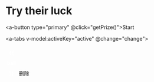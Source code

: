 # Try their luck

<a-button type="primary" @click="getPrize()">Start</a-button>

<a-tabs v-model:activeKey="active" @change="change">
<a-tab-pane key="dobule" tab="dobule ball"></a-tab-pane>
<a-tab-pane key="lucky" tab="lucky ball" force-render></a-tab-pane>
</a-tabs>

<div class="ball-container">
  <div v-for="(ar, arindx) in luckArr">
    <span :class="index + 1 <= len ? 'ball' : 'lastball' " v-for="(ball,index) in ar"> {{ ball }}</span>
    <a-button type="text" danger @click="delet(arindx)"><delete-outlined />删除</a-button>
    <delete-outlined />
  </div>
</div>

<script lang="ts">
 import { defineComponent } from 'vue';
  import { DeleteOutlined } from '@ant-design/icons-vue';
  export default defineComponent({
    components: {
      DeleteOutlined
    },
  });
</script>

<script setup lang="ts">
  import { ref, reactive, watch, computed, provide, onMounted } from "vue";
  const luckArr = ref<[]>([[]])
  const active = ref<string>('dobule')

  const isdoblue = computed<Boolean>(() => active.value === 'dobule')

  onMounted(() => {
    change('dobule')
  })

  const len = computed<number>(() => isdoblue.value ? 6 : 5)

  function getBallLen() {
    const redMax = isdoblue.value ? 33 : 35
    const bluMax = isdoblue.value ? 16 : 12
    return { redMax, bluMax }
  }

  function getBalls() {
    const { redMax, bluMax } = getBallLen()
    const redArr = new Array(redMax).fill('1').map((i, ind) => ind + 1)
    const blueArr = new Array(bluMax).fill('1').map((i, ind) => ind + 1)
    return { redArr, blueArr }
  }

  function getPrize() {

    const { redMax, bluMax } = getBallLen()
    const { redArr, blueArr } =  getBalls()

    const redBall = new Set()
    const blueBall = new Set()

    for (let i = redMax, le = redMax - len.value; i > le; i-- ) {
      const radom = Math.random() * i
      const index: number = radom === 0 ? 0 : Math.floor(radom)
      redBall.add(redArr[index])
      redArr.splice(index, 1)
    }

    const redB = [...redBall].sort((a, b) => a - b).map((i: number) => i < 10 ? `0${i}` : i )

    for (let i = bluMax, le = bluMax - 7 + len.value; i > le; i--) {
      const radom = Math.random() * i
      const index: number = radom === 0 ? 0 : Math.floor(radom)
      blueBall.add(blueArr[index])
      blueArr.splice(index, 1)
    }

    const blueB = [...blueBall].sort((a, b) => a - b).map((i: number) => i < 10 ? `0${i}` : i )

    luckArr.value.push([...redB, ...blueB])

    if (typeof window !== 'undefined') {
      localStorage.setItem(active.value, JSON.stringify(luckArr.value))
    } else {
      backIndex = Math.floor(Math.random() * backImgs.value.length)
      console.log(`ssr render, localStorage is unavailable, ${luckArr.value}`)
    }

    
  }

  function change(tab) {
    luckArr.value = JSON.parse(localStorage.getItem(tab)) || []
  }

  function delet (delIndex: number) {
    console.log('delet', delIndex);
    luckArr.value.splice(delIndex, 1)
    localStorage.setItem(active.value, JSON.stringify(luckArr.value))
  }

</script>
<style scoped>
  .ball-container {
  }

  .ball-container span {
    display: inline-block;
    font-weight: bold;
    margin: 2px;
    width: 2em;
    text-align: center;
    line-height: 2em;
    border-radius: 50%;
    font-size: 14px;
    color: white;
    user-select: none;
  }

  .ball {
    background: linear-gradient(270deg, #c50701, #e62c60);
  }
  .lastball {
    background: blue;
  }

</style>
